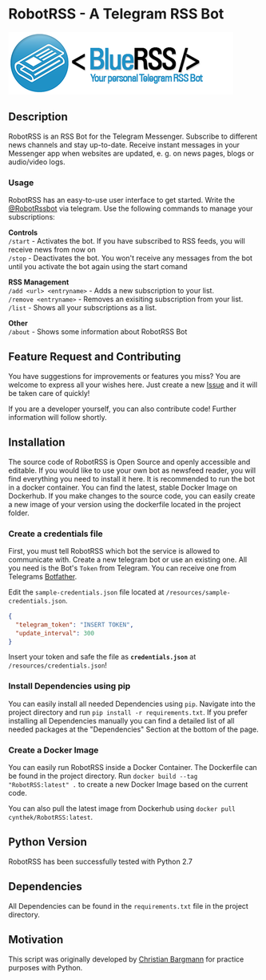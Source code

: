 # RobotRSS - A Telegram RSS Bot

![RobotRSS Logo](logo/logo_title.png)

## Description

RobotRSS is an RSS Bot for the Telegram Messenger. Subscribe to different news channels and stay up-to-date. Receive instant messages in your Messenger app when websites are updated, e. g. on news pages, blogs or audio/video logs.

### Usage

RobotRSS has an easy-to-use user interface to get started. Write the [@RobotRssbot][2f7e3ad7] via telegram. Use the following commands to manage your subscriptions:

[2f7e3ad7]: https://telegram.me/RobotRssBot "RobotRSS"

**Controls**  
`/start` - Activates the bot. If you have subscribed to RSS feeds, you will receive news from now on  
`/stop` - Deactivates the bot. You won't receive any messages from the bot until you activate the bot again using the start comand

**RSS Management**  
`/add <url> <entryname>` - Adds a new subscription to your list.  
`/remove <entryname>` - Removes an exisiting subscription from your list.  
`/list` - Shows all your subscriptions as a list.

**Other**  
`/about` - Shows some information about RobotRSS Bot  

## Feature Request and Contributing

You have suggestions for improvements or features you miss? You are welcome to express all your wishes here. Just create a new [Issue][e872f832] and it will be taken care of quickly!

[e872f832]: https://github.com/cbrgm/telegram-robot-rss/issues "RobotRSS Issues"

If you are a developer yourself, you can also contribute code! Further information will follow shortly.

## Installation

The source code of RobotRSS is Open Source and openly accessible and editable. If you would like to use your own bot as newsfeed reader, you will find everything you need to install it here. It is recommended to run the bot in a docker container. You can find the latest, stable Docker Image on Dockerhub. If you make changes to the source code, you can easily create a new image of your version using the dockerfile located in the project folder.

### Create a credentials file

First, you must tell RobotRSS which bot the service is allowed to communicate with. Create a new telegram bot or use an existing one. All you need is the Bot's `Token` from Telegram. You can receive one from Telegrams [Botfather][db6676cf].

Edit the `sample-credentials.json` file located at `/resources/sample-credentials.json`.

```json
{
  "telegram_token": "INSERT TOKEN",
  "update_interval": 300
}
```

Insert your token and safe the file as **`credentials.json`** at `/resources/credentials.json`!

  [db6676cf]: tg://resolve?domain=BotFather "Botfather"

### Install Dependencies using pip

You can easily install all needed Dependencies using `pip`. Navigate into the project directory and run `pip install -r requirements.txt`. If you prefer installing all Dependencies manually you can find a detailed list of all needed packages at the "Dependencies" Section at the bottom of the page.

### Create a Docker Image

You can easily run RobotRSS inside a Docker Container. The Dockerfile can be found in the project directory. Run `docker build --tag "RobotRSS:latest" .` to create a new Docker Image based on the current code.

You can also pull the latest image from Dockerhub using `docker pull cynthek/RobotRSS:latest`.

## Python Version

RobotRSS has been successfully tested with Python 2.7

## Dependencies

All Dependencies can be found in the `requirements.txt` file in the project directory.

## Motivation

This script was originally developed by [Christian Bargmann][b9824663] for practice purposes with Python.

  [b9824663]: http://cbrgm.de "blog"
